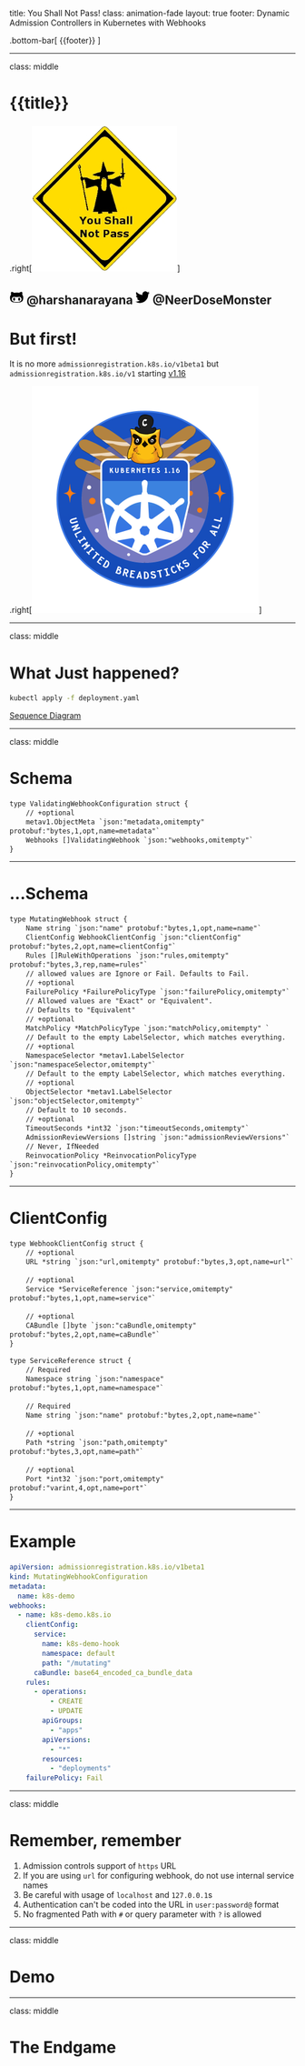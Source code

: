title: You Shall Not Pass!
class: animation-fade
layout: true
footer: Dynamic Admission Controllers in Kubernetes with Webhooks

<!-- This slide will serve as the base layout for all your slides -->
.bottom-bar[
  {{footer}}
]

---

class: middle

# {{title}}
### 
.right[![Default-aligned image](assets/ysnp.jpg)]

<svg xmlns="http://www.w3.org/2000/svg" width="25px" height="25px" viewBox="0 0 480 512"><path d="M186.1 328.7c0 20.9-10.9 55.1-36.7 55.1s-36.7-34.2-36.7-55.1 10.9-55.1 36.7-55.1 36.7 34.2 36.7 55.1zM480 278.2c0 31.9-3.2 65.7-17.5 95-37.9 76.6-142.1 74.8-216.7 74.8-75.8 0-186.2 2.7-225.6-74.8-14.6-29-20.2-63.1-20.2-95 0-41.9 13.9-81.5 41.5-113.6-5.2-15.8-7.7-32.4-7.7-48.8 0-21.5 4.9-32.3 14.6-51.8 45.3 0 74.3 9 108.8 36 29-6.9 58.8-10 88.7-10 27 0 54.2 2.9 80.4 9.2 34-26.7 63-35.2 107.8-35.2 9.8 19.5 14.6 30.3 14.6 51.8 0 16.4-2.6 32.7-7.7 48.2 27.5 32.4 39 72.3 39 114.2zm-64.3 50.5c0-43.9-26.7-82.6-73.5-82.6-18.9 0-37 3.4-56 6-14.9 2.3-29.8 3.2-45.1 3.2-15.2 0-30.1-.9-45.1-3.2-18.7-2.6-37-6-56-6-46.8 0-73.5 38.7-73.5 82.6 0 87.8 80.4 101.3 150.4 101.3h48.2c70.3 0 150.6-13.4 150.6-101.3zm-82.6-55.1c-25.8 0-36.7 34.2-36.7 55.1s10.9 55.1 36.7 55.1 36.7-34.2 36.7-55.1-10.9-55.1-36.7-55.1z"/></svg> @harshanarayana
<svg xmlns="http://www.w3.org/2000/svg" width="25px" height="25px" viewBox="0 0 512 512"><path d="M459.37 151.716c.325 4.548.325 9.097.325 13.645 0 138.72-105.583 298.558-298.558 298.558-59.452 0-114.68-17.219-161.137-47.106 8.447.974 16.568 1.299 25.34 1.299 49.055 0 94.213-16.568 130.274-44.832-46.132-.975-84.792-31.188-98.112-72.772 6.498.974 12.995 1.624 19.818 1.624 9.421 0 18.843-1.3 27.614-3.573-48.081-9.747-84.143-51.98-84.143-102.985v-1.299c13.969 7.797 30.214 12.67 47.431 13.319-28.264-18.843-46.781-51.005-46.781-87.391 0-19.492 5.197-37.36 14.294-52.954 51.655 63.675 129.3 105.258 216.365 109.807-1.624-7.797-2.599-15.918-2.599-24.04 0-57.828 46.782-104.934 104.934-104.934 30.213 0 57.502 12.67 76.67 33.137 23.715-4.548 46.456-13.32 66.599-25.34-7.798 24.366-24.366 44.833-46.132 57.827 21.117-2.273 41.584-8.122 60.426-16.243-14.292 20.791-32.161 39.308-52.628 54.253z"/></svg> @NeerDoseMonster
---

# But first!

It is no more `admissionregistration.k8s.io/v1beta1` but `admissionregistration.k8s.io/v1` starting [v1.16](https://kubernetes.io/blog/2019/09/18/kubernetes-1-16-release-announcement/)

.right[![Mascot](assets/mascot.png)]

---

class: middle

# What Just happened?

```bash
kubectl apply -f deployment.yaml
```

[Sequence Diagram](https://swimlanes.io/u/k0MUv_gsB)

---

class: middle

# Schema

```golang
type ValidatingWebhookConfiguration struct {
	// +optional
	metav1.ObjectMeta `json:"metadata,omitempty" protobuf:"bytes,1,opt,name=metadata"`
	Webhooks []ValidatingWebhook `json:"webhooks,omitempty"`
}
```

---

# ...Schema

```golang
type MutatingWebhook struct {
	Name string `json:"name" protobuf:"bytes,1,opt,name=name"`
	ClientConfig WebhookClientConfig `json:"clientConfig" protobuf:"bytes,2,opt,name=clientConfig"`
	Rules []RuleWithOperations `json:"rules,omitempty" protobuf:"bytes,3,rep,name=rules"`
	// allowed values are Ignore or Fail. Defaults to Fail.
	// +optional
	FailurePolicy *FailurePolicyType `json:"failurePolicy,omitempty"`
	// Allowed values are "Exact" or "Equivalent".
	// Defaults to "Equivalent"
	// +optional
	MatchPolicy *MatchPolicyType `json:"matchPolicy,omitempty" `
	// Default to the empty LabelSelector, which matches everything.
	// +optional
	NamespaceSelector *metav1.LabelSelector `json:"namespaceSelector,omitempty"`
	// Default to the empty LabelSelector, which matches everything.
	// +optional
	ObjectSelector *metav1.LabelSelector `json:"objectSelector,omitempty"`
	// Default to 10 seconds.
	// +optional
	TimeoutSeconds *int32 `json:"timeoutSeconds,omitempty"`
	AdmissionReviewVersions []string `json:"admissionReviewVersions"`
	// Never, IfNeeded
	ReinvocationPolicy *ReinvocationPolicyType `json:"reinvocationPolicy,omitempty"`
}
```
---

# ClientConfig

```golang
type WebhookClientConfig struct {
	// +optional
	URL *string `json:"url,omitempty" protobuf:"bytes,3,opt,name=url"`
	
	// +optional
	Service *ServiceReference `json:"service,omitempty" protobuf:"bytes,1,opt,name=service"`
	
	// +optional
	CABundle []byte `json:"caBundle,omitempty" protobuf:"bytes,2,opt,name=caBundle"`
}
```

```golang
type ServiceReference struct {
	// Required
	Namespace string `json:"namespace" protobuf:"bytes,1,opt,name=namespace"`
	
	// Required
	Name string `json:"name" protobuf:"bytes,2,opt,name=name"`

	// +optional
	Path *string `json:"path,omitempty" protobuf:"bytes,3,opt,name=path"`

	// +optional
	Port *int32 `json:"port,omitempty" protobuf:"varint,4,opt,name=port"`
}
```
---

# Example

```yaml
apiVersion: admissionregistration.k8s.io/v1beta1
kind: MutatingWebhookConfiguration
metadata:
  name: k8s-demo
webhooks:
  - name: k8s-demo.k8s.io
    clientConfig:
      service:
        name: k8s-demo-hook
        namespace: default
        path: "/mutating"
      caBundle: base64_encoded_ca_bundle_data
    rules:
      - operations:
          - CREATE
          - UPDATE
        apiGroups:
          - "apps"
        apiVersions:
          - "*"
        resources:
          - "deployments"
    failurePolicy: Fail
```
---

class: middle

# Remember, remember

1. Admission controls support of `https` URL
2. If you are using `url` for configuring webhook, do not use internal service names
3. Be careful with usage of `localhost` and `127.0.0.1`s
4. Authentication can't be coded into the URL in `user:password@` format
5. No fragmented Path with `#` or query parameter with `?` is allowed

---

class: middle

# Demo

---

class: middle

# The Endgame
